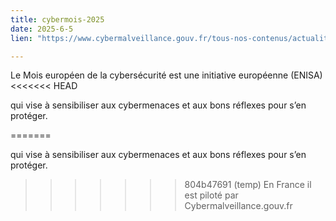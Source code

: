```yaml
---
title: cybermois-2025
date: 2025-6-5
lien: "https://www.cybermalveillance.gouv.fr/tous-nos-contenus/actualites/cybermois-2025"

---
```


Le Mois européen de la cybersécurité est une initiative européenne (ENISA)
<<<<<<< HEAD

qui vise à sensibiliser aux cybermenaces et aux bons réflexes pour s’en protéger.

=======

qui vise à sensibiliser aux cybermenaces et aux bons réflexes pour s’en protéger.

>>>>>>> 804b47691 (temp)
En France
il est piloté par Cybermalveillance.gouv.fr
